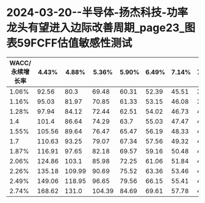 # 2024-03-20--半导体-扬杰科技-功率龙头有望进入边际改善周期_page23_图表59FCFF估值敏感性测试

| WACC/永续增长率 | 4.43% | 4.88% | 5.36% | 5.90% | 6.49% | 7.14% | 7.85% | 8.64% | 9.50% |
| --- | --- | --- | --- | --- | --- | --- | --- | --- | --- |
| 1.06% | 92.56 | 80.3 | 69.48 | 60.31 | 52.39 | 45.51 | 39.54 | 34.34 | 29.82 |
| 1.16% | 95.03 | 81.97 | 70.85 | 61.33 | 53.15 | 46.08 | 39.6 | 34.66 | 30.05 |
| 1.28% | 97.94 | 84.12 | 72.44 | 62.51 | 54.02 | 46.73 | 40.44 | 35.01 | 30.31 |
| 1.4 | 101.4 | 86.64 | 74.29 | 63.7 | 55.03 | 47.47 | 40.99 | 35.1 | 30.6 |
| 1.55% | 105.56 | 89.64 | 76.47 | 65.47 | 56.19 | 48.33 | 41.62 | 35.87 | 30.94 |
| 1.7 | 110.63 | 93.25 | 79.07 | 67.34 | 57.56 | 49.32 | 42.34 | 36.4 | 31.26 |
| 1.87% | 116.91 | 97.65 | 82.18 | 69.57 | 59.16 | 50.48 | 43.18 | 37.0 | 31.76 |
| 2.06% | 124.86 | 103.1 | 85.98 | 72.25 | 61.06 | 51.84 | 44.16 | 37.71 | 32.26 |
| 2.26% | 135.18 | 109.99 | 90.69 | 75.52 | 63.36 | 53.46 | 45.31 | 38.53 | 32.85 |
| 2.49% | 149.06 | 118.95 | 96.65 | 79.56 | 66.15 | 55.41 | 46.68 | 39.5 | 33.53 |
| 2.74% | 168.62 | 131.0 | 104.39 | 84.69 | 69.61 | 57.78 | 48.32 | 34.34 | - |